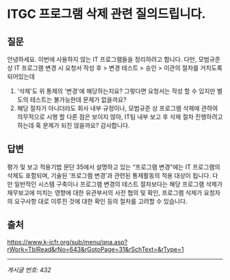 # ITGC 프로그램 삭제 관련 질의드립니다.

## 질문
안녕하세요.
이번에 사용하지 않는 IT 프로그램들을 정리하려고 합니다.
다만, 모범규준 상 IT 프로그램 변경 시 요청서 작성 후 > 변경 테스트 > 승인 > 이관의 절차를 거치도록 되어있는데
1. '삭제'도 위 통제의 '변경'에 해당하는지요?
그렇다면 요청서는 작성 할 수 있지만 별도의 테스트는 불가능한데 문제가 없을까요?
2. 해당 절차가 아니더라도 회사 내부 규정이나, 모범규준 상 프로그램 삭제에 관하여 의무적으로 시행 할 다른 점은 보이지 않아,
IT팀 내부 보고 후 삭제 절차 진행하려고 하는데 혹 문제가 되진 않을까요?
감사합니다.

## 답변
평가 및 보고 적용기법 문단 35에서 설명하고 있는 “프로그램 변경”에는 IT 프로그램의 삭제도 포함되며, 기술된 ‘프로그램 변경’과 관련된 통제활동의 적용 대상이 됩니다.
다만 일반적인 시스템 구축이나 프로그램 변경의 테스트 절차보다는 해당 프로그램 삭제가 재무보고에 미치는 영향에 대한 유관부서의 사전 협의 및 확인, 프로그램 삭제가 요청자의 요구사항 대로 이루진 것에 대한 확인 등의 절차를 고려할 수 있습니다.

## 출처
https://www.k-icfr.org/sub/menu/qna.asp?rWork=TblRead&rNo=643&rGotoPage=31&rSchText=&rType=1

---
*게시글 번호: 432*
